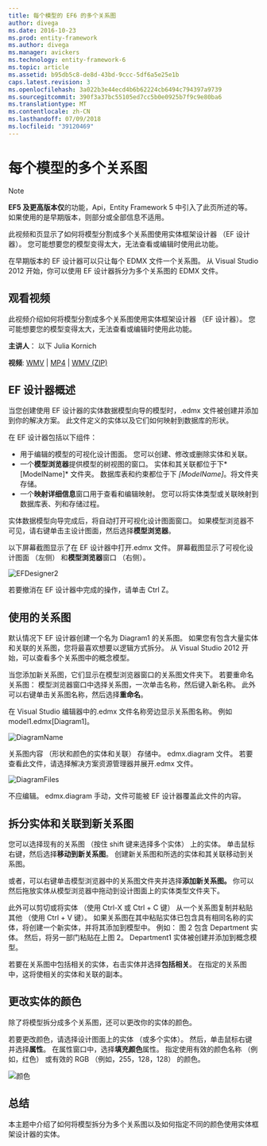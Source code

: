 ```yaml
---
title: 每个模型的 EF6 的多个关系图
author: divega
ms.date: 2016-10-23
ms.prod: entity-framework
ms.author: divega
ms.manager: avickers
ms.technology: entity-framework-6
ms.topic: article
ms.assetid: b95db5c8-de8d-43bd-9ccc-5df6a5e25e1b
caps.latest.revision: 3
ms.openlocfilehash: 3a022b3e44ecd4b6b62224cb6494c794397a9739
ms.sourcegitcommit: 390f3a37bc55105ed7cc5b0e0925b7f9c9e80ba6
ms.translationtype: MT
ms.contentlocale: zh-CN
ms.lasthandoff: 07/09/2018
ms.locfileid: "39120469"
---
```

# <a name="multiple-diagrams-per-model"></a>每个模型的多个关系图
> [!NOTE]
> **EF5 及更高版本仅**的功能，Api，Entity Framework 5 中引入了此页所述的等。 如果使用的是早期版本，则部分或全部信息不适用。

此视频和页显示了如何将模型分割成多个关系图使用实体框架设计器 （EF 设计器）。 您可能想要您的模型变得太大，无法查看或编辑时使用此功能。

在早期版本的 EF 设计器可以只让每个 EDMX 文件一个关系图。 从 Visual Studio 2012 开始，你可以使用 EF 设计器拆分为多个关系图的 EDMX 文件。

## <a name="watch-the-video"></a>观看视频
此视频介绍如何将模型分割成多个关系图使用实体框架设计器 （EF 设计器）。 您可能想要您的模型变得太大，无法查看或编辑时使用此功能。

**主讲人**： 以下 Julia Kornich

**视频**: [WMV](http://download.microsoft.com/download/5/C/2/5C2B52AB-5532-426F-B078-1E253341B5FA/HDI-ITPro-MSDN-winvideo-multiplediagrams.wmv) | [MP4](http://download.microsoft.com/download/5/C/2/5C2B52AB-5532-426F-B078-1E253341B5FA/HDI-ITPro-MSDN-mp4video-multiplediagrams.m4v) | [WMV (ZIP)](http://download.microsoft.com/download/5/C/2/5C2B52AB-5532-426F-B078-1E253341B5FA/HDI-ITPro-MSDN-winvideo-multiplediagrams.zip)

## <a name="ef-designer-overview"></a>EF 设计器概述

当您创建使用 EF 设计器的实体数据模型向导的模型时，.edmx 文件被创建并添加到你的解决方案。 此文件定义的实体以及它们如何映射到数据库的形状。

在 EF 设计器包括以下组件：

-   用于编辑的模型的可视化设计图面。 您可以创建、修改或删除实体和关联。
-   一个**模型浏览器**提供模型的树视图的窗口。  实体和其关联都位于下*\[ModelName\]* 文件夹。 数据库表和约束都位于下 *\[ModelName\]*。将文件夹存储。
-   一个**映射详细信息**窗口用于查看和编辑映射。 您可以将实体类型或关联映射到数据库表、列和存储过程。 

实体数据模型向导完成后，将自动打开可视化设计图面窗口。 如果模型浏览器不可见，请右键单击主设计图面，然后选择**模型浏览器**。

以下屏幕截图显示了在 EF 设计器中打开.edmx 文件。 屏幕截图显示了可视化设计图面 （左侧） 和**模型浏览器**窗口 （右侧）。

![EFDesigner2](~/ef6/media/efdesigner2.png)

若要撤消在 EF 设计器中完成的操作，请单击 Ctrl Z。

## <a name="working-with-diagrams"></a>使用的关系图

默认情况下 EF 设计器创建一个名为 Diagram1 的关系图。 如果您有包含大量实体和关联的关系图，您将最喜欢想要以逻辑方式拆分。 从 Visual Studio 2012 开始，可以查看多个关系图中的概念模型。   

当您添加新关系图，它们显示在模型浏览器窗口的关系图文件夹下。 若要重命名关系图： 模型浏览器窗口中选择关系图，一次单击名称，然后键入新名称。  此外可以右键单击关系图名称，然后选择**重命名**。

在 Visual Studio 编辑器中的.edmx 文件名称旁边显示关系图名称。 例如 model1.edmx\[Diagram1\]。

![DiagramName](~/ef6/media/diagramname.png)

关系图内容 （形状和颜色的实体和关联） 存储中。 edmx.diagram 文件。 若要查看此文件，请选择解决方案资源管理器并展开.edmx 文件。 

![DiagramFiles](~/ef6/media/diagramfiles.png)

不应编辑。 edmx.diagram 手动，文件可能被 EF 设计器覆盖此文件的内容。
 
## <a name="splitting-entities-and-associations-into-a-new-diagram"></a>拆分实体和关联到新关系图

您可以选择现有的关系图 （按住 shift 键来选择多个实体） 上的实体。 单击鼠标右键，然后选择**移动到新关系图**。 创建新关系图和所选的实体和其关联移动到关系图。

或者，可以右键单击模型浏览器中的关系图文件夹并选择**添加新关系图。** 你可以然后拖放实体从模型浏览器中拖动到设计图面上的实体类型文件夹下。

此外可以剪切或将实体 （使用 Ctrl-X 或 Ctrl + C 键） 从一个关系图复制并粘贴其他 （使用 Ctrl + V 键）。 如果关系图在其中粘贴实体已包含具有相同名称的实体，将创建一个新实体，并将其添加到模型中。  例如： 图 2 包含 Department 实体。 然后，将另一部门粘贴在上图 2。 Department1 实体被创建并添加到概念模型。   

若要在关系图中包括相关的实体，右击实体并选择**包括相关**。 在指定的关系图中，这将使相关的实体和关联的副本。

## <a name="changing-the-color-of-entities"></a>更改实体的颜色

除了将模型拆分成多个关系图，还可以更改你的实体的颜色。

若要更改颜色，请选择设计图面上的实体 （或多个实体）。 然后，单击鼠标右键并选择**属性**。 在属性窗口中，选择**填充颜色**属性。 指定使用有效的颜色名称 （例如，红色） 或有效的 RGB （例如，255，128，128） 的颜色。 

![颜色](~/ef6/media/color.png)

## <a name="summary"></a>总结

本主题中介绍了如何将模型拆分为多个关系图以及如何指定不同的颜色使用实体框架设计器的实体。 
